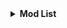 <details><summary><strong>Mod List</strong></summary><ul>
<li><a href=https://modrinth.com/mod/bbGCtEvb>Armor Statues</a></li>
<li><a href=https://modrinth.com/mod/wXiGiyGX>Amplified Nether</a></li>
<li><a href=https://modrinth.com/mod/8YzB9eVH>Amplified Nether Height</a></li>
<li><a href=https://modrinth.com/mod/KNUSlHiU>Better Tridents</a></li>
<li><a href=https://modrinth.com/mod/vEC2jm6I>Async</a></li>
<li><a href=https://modrinth.com/mod/gJ5afkVv>Create: Bells & Whistles</a></li>
<li><a href=https://modrinth.com/mod/MBAkmtvl>Balm</a></li>
<li><a href=https://modrinth.com/mod/EsAfCjCV>AppleSkin</a></li>
<li><a href=https://modrinth.com/mod/OfKzpbRU>BaguetteLib</a></li>
<li><a href=https://modrinth.com/mod/rOY9XqdO>Better Zoom</a></li>
<li><a href=https://modrinth.com/mod/NK39zBp2>Blur+</a></li>
<li><a href=https://modrinth.com/mod/rtu7uERF>Barbeque's Delight [Forge/NeoForge]</a></li>
<li><a href=https://modrinth.com/mod/16DuAG4k>Create: Bitterballen</a></li>
<li><a href=https://modrinth.com/mod/g1eaCZgs>Air Hop</a></li>
<li><a href=https://modrinth.com/mod/uy4Cnpcm>Bookshelf</a></li>
<li><a href=https://modrinth.com/mod/gBGdVBJy>Crabber's Delight</a></li>
<li><a href=https://modrinth.com/mod/Wb5oqrBJ>Chat Heads</a></li>
<li><a href=https://modrinth.com/mod/lO3s8hjs>Bridging Mod</a></li>
<li><a href=https://modrinth.com/mod/COlSi5iR>Concurrent Chunk Management Engine (NeoForge)</a></li>
<li><a href=https://modrinth.com/mod/BBhCMftF>Create: Curios Jetpack & Backtank [Forge/Fabric/NeoForge]</a></li>
<li><a href=https://modrinth.com/mod/40FYwb4z>Caelus API</a></li>
<li><a href=https://modrinth.com/mod/yYE9h4iu>CITResewnNeoPatcher</a></li>
<li><a href=https://modrinth.com/mod/76TqKW7O>Create: Deepfried</a></li>
<li><a href=https://modrinth.com/mod/lhGA9TYQ>Architectury API</a></li>
<li><a href=https://modrinth.com/mod/KPsw5jDu>Colorwheel Patcher</a></li>
<li><a href=https://modrinth.com/mod/lOOpEntO>AttributeFix</a></li>
<li><a href=https://modrinth.com/mod/1VSGxqkt>Block Runner</a></li>
<li><a href=https://modrinth.com/mod/u58R1TMW>Sinytra Connector</a></li>
<li><a href=https://modrinth.com/mod/BzHgFoGz>Colorwheel</a></li>
<li><a href=https://modrinth.com/mod/xv94TkTM>Controlling</a></li>
<li><a href=https://modrinth.com/mod/hIu9KJTT>Brewin' And Chewin'</a></li>
<li><a href=https://modrinth.com/mod/BdlILXeV>Create: Currency Shops</a></li>
<li><a href=https://modrinth.com/mod/BEVhblTh>Convenient Effects</a></li>
<li><a href=https://modrinth.com/mod/UT2M39wf>Create: Copycats+</a></li>
<li><a href=https://modrinth.com/mod/pJGcKPh1>Corpse x Curios API Compat</a></li>
<li><a href=https://modrinth.com/mod/otVJckYQ>CIT Resewn</a></li>
<li><a href=https://modrinth.com/mod/uxLAKWU8>Corn Delight</a></li>
<li><a href=https://modrinth.com/mod/WrpuIfhw>Corpse</a></li>
<li><a href=https://modrinth.com/mod/9s6osm5g>Cloth Config API</a></li>
<li><a href=https://modrinth.com/mod/e0M1UDsY>Collective</a></li>
<li><a href=https://modrinth.com/mod/9rlXSyLg>Crate Delight</a></li>
<li><a href=https://modrinth.com/mod/DzZWws4q>Climate Rivers</a></li>
<li><a href=https://modrinth.com/mod/FZb6dmQf>Create: Ironworks [Forge/Fabric/NeoForge]</a></li>
<li><a href=https://modrinth.com/mod/hGAlcCDJ>Create Mechanical Extruder</a></li>
<li><a href=https://modrinth.com/mod/wMgXLrSd>Create: Mixed Casing</a></li>
<li><a href=https://modrinth.com/mod/TlQAWQCY>Create: Cyber Goggles</a></li>
<li><a href=https://modrinth.com/mod/dWU6xUnj>Create: Cardboarded Conveynience</a></li>
<li><a href=https://modrinth.com/mod/hSSqdyU1>Create Encased</a></li>
<li><a href=https://modrinth.com/mod/wPQ6GgFE>Create: Power Loader</a></li>
<li><a href=https://modrinth.com/mod/Vg5TIO6d>Create: Connected</a></li>
<li><a href=https://modrinth.com/mod/Dq3STxps>Create Railways Navigator</a></li>
<li><a href=https://modrinth.com/mod/btq68HMO>Create: Central Kitchen</a></li>
<li><a href=https://modrinth.com/mod/WPE5gRs9>Create Confectionery</a></li>
<li><a href=https://modrinth.com/mod/DFKpjlu6>Create: Synthetic Pressure</a></li>
<li><a href=https://modrinth.com/mod/aq9qUUQG>Create Stuff 'N Additions</a></li>
<li><a href=https://modrinth.com/mod/DMu0oBKf>Crafting Tweaks</a></li>
<li><a href=https://modrinth.com/mod/dzb1a5WV>Create: Dragons Plus</a></li>
<li><a href=https://modrinth.com/mod/DRKSn9G8>Create Drill Drain</a></li>
<li><a href=https://modrinth.com/mod/h0bu4oDk>Create Train Parts</a></li>
<li><a href=https://modrinth.com/mod/yGttHo06>Create: Sound of Steam</a></li>
<li><a href=https://modrinth.com/mod/NHRXB9Bi>Create: Track Map (UNOFFICIAL FORK)</a></li>
<li><a href=https://modrinth.com/mod/9SyaPzp7>Create: Aquatic Ambitions</a></li>
<li><a href=https://modrinth.com/mod/zvaHXgQz>Create: Trimmed</a></li>
<li><a href=https://modrinth.com/mod/JWGBpFUP>Create: Enchantment Industry</a></li>
<li><a href=https://modrinth.com/mod/u8OJnscr>Create: Fishery Industry</a></li>
<li><a href=https://modrinth.com/mod/4HnO3el1>Create: Food</a></li>
<li><a href=https://modrinth.com/mod/LNytGWDc>Create</a></li>
<li><a href=https://modrinth.com/mod/lMYIHZNH>CreateBetterFps</a></li>
<li><a href=https://modrinth.com/mod/X9kjRZeX>Create: Oxidized</a></li>
<li><a href=https://modrinth.com/mod/9k1pAsfR>Create: Integrated Farming</a></li>
<li><a href=https://modrinth.com/mod/hddN8ksR>Create: Vibrant Vaults</a></li>
<li><a href=https://modrinth.com/mod/N9QToVpw>Create: Ultimate Factory [Forge/Fabric/NeoForge]</a></li>
<li><a href=https://modrinth.com/mod/zBuk6egG>Create: Winery [Forge/NeoForge]</a></li>
<li><a href=https://modrinth.com/mod/kU1G12Nn>Create Crafts & Additions</a></li>
<li><a href=https://modrinth.com/mod/Sy4Box1J>Create Compressed</a></li>
<li><a href=https://modrinth.com/mod/x49wilh8>Create: Design n' Decor</a></li>
<li><a href=https://modrinth.com/mod/SaCpeal4>Comforts</a></li>
<li><a href=https://modrinth.com/mod/Dk6su9JN>Cut Through</a></li>
<li><a href=https://modrinth.com/mod/qRL8MwMB>Create: Delivery Director</a></li>
<li><a href=https://modrinth.com/mod/T1hmeGi9>Create Mechanical Spawner</a></li>
<li><a href=https://modrinth.com/mod/5jfUeix5>Create More: Parallel Pipes</a></li>
<li><a href=https://modrinth.com/mod/YttyNOFA>Cultural Delights</a></li>
<li><a href=https://modrinth.com/mod/vvuO3ImH>Curios API</a></li>
<li><a href=https://modrinth.com/mod/uuVy6k1s>Create: Molten Vents</a></li>
<li><a href=https://modrinth.com/mod/5LllNPr8>Create: Pure Glass</a></li>
<li><a href=https://modrinth.com/mod/qbbO7Jns>EMI Loot</a></li>
<li><a href=https://modrinth.com/mod/NCKpPR0Z>Ecologics</a></li>
<li><a href=https://modrinth.com/mod/UbFnAd4l>Create Jetpack</a></li>
<li><a href=https://modrinth.com/mod/6e2SlzR4>Create: Garnished</a></li>
<li><a href=https://modrinth.com/mod/XpzGz7KD>Elytra Trims</a></li>
<li><a href=https://modrinth.com/mod/uCdwusMi>Distant Horizons</a></li>
<li><a href=https://modrinth.com/mod/JrvR9OHr>Double Doors</a></li>
<li><a href=https://modrinth.com/mod/15fFZ3f4>Create: Framed</a></li>
<li><a href=https://modrinth.com/mod/JmybsfWs>Create: Dreams & Desires</a></li>
<li><a href=https://modrinth.com/mod/ePv85y52>Enchanting Infuser</a></li>
<li><a href=https://modrinth.com/mod/UVtY3ZAC>Enchantment Descriptions</a></li>
<li><a href=https://modrinth.com/mod/gA5euN8S>Easy Shulker Boxes</a></li>
<li><a href=https://modrinth.com/mod/NNAgCjsB>Entity Culling</a></li>
<li><a href=https://modrinth.com/mod/uWrs8XlB>Create: Misc and Things</a></li>
<li><a href=https://modrinth.com/mod/e9V6wFcR>Expanded Delight</a></li>
<li><a href=https://modrinth.com/mod/BVzZfTc1>[ETF] Entity Texture Features</a></li>
<li><a href=https://modrinth.com/mod/4I1XuqiY>[EMF] Entity Model Features</a></li>
<li><a href=https://modrinth.com/mod/FsoeTIV0>Fast Item Frames</a></li>
<li><a href=https://modrinth.com/mod/2uEhdGKt>Ender's Delight</a></li>
<li><a href=https://modrinth.com/mod/R2OftAxM>Farmer's Delight</a></li>
<li><a href=https://modrinth.com/mod/6FtRfnLg>Do a Barrel Roll</a></li>
<li><a href=https://modrinth.com/mod/RV1qfVQ8>Explorer's Compass</a></li>
<li><a href=https://modrinth.com/mod/5IIKsxiL>Extreme sound muffler</a></li>
<li><a href=https://modrinth.com/mod/awWvXlb2>Fright's Delight</a></li>
<li><a href=https://modrinth.com/mod/LyOBYG8Q>Create: Escalated</a></li>
<li><a href=https://modrinth.com/mod/uXXizFIs>FerriteCore</a></li>
<li><a href=https://modrinth.com/mod/2JAUNCL4>Falling Leaves (NeoForge/Forge)</a></li>
<li><a href=https://modrinth.com/mod/XeEZ3fK2>Freecam</a></li>
<li><a href=https://modrinth.com/mod/OZBR5JT5>Easy Anvils</a></li>
<li><a href=https://modrinth.com/mod/hYykXjDp>Fzzy Config</a></li>
<li><a href=https://modrinth.com/mod/8BmcQJ2H>Geckolib</a></li>
<li><a href=https://modrinth.com/mod/Aqlf1Shp>Forgified Fabric API</a></li>
<li><a href=https://modrinth.com/mod/mSQF1NpT>Elytra Slot</a></li>
<li><a href=https://modrinth.com/mod/IYY9Siz8>JamLib</a></li>
<li><a href=https://modrinth.com/mod/nvQzSEkH>Jade 🔍</a></li>
<li><a href=https://modrinth.com/mod/K0LQpdmm>Just Enough Archaeology</a></li>
<li><a href=https://modrinth.com/mod/ATDdrG1y>Create: Hypertubes</a></li>
<li><a href=https://modrinth.com/mod/uEfK2CXF>Just Enough Resources (JER)</a></li>
<li><a href=https://modrinth.com/mod/6txNkua3>Immersive Paintings</a></li>
<li><a href=https://modrinth.com/mod/xuDOzCLy>Jade Addons (Neo/Forge)</a></li>
<li><a href=https://modrinth.com/mod/5ZwdcRci>ImmediatelyFast</a></li>
<li><a href=https://modrinth.com/mod/YL57xq9U>Iris Shaders</a></li>
<li><a href=https://modrinth.com/mod/ordsPcFz>Kotlin for Forge</a></li>
<li><a href=https://modrinth.com/mod/gK9mebQg>Leave My Bars Alone</a></li>
<li><a href=https://modrinth.com/mod/WROfLLvn>Create: Trading floor</a></li>
<li><a href=https://modrinth.com/mod/fRiHVvU7>EMI</a></li>
<li><a href=https://modrinth.com/mod/AVq17PqV>Leaves Be Gone</a></li>
<li><a href=https://modrinth.com/mod/9hx3AbJM>Easy Magic</a></li>
<li><a href=https://modrinth.com/mod/kB56GtWA>Just Enough Professions (JEP)</a></li>
<li><a href=https://modrinth.com/mod/bN3xUWdo>Lodestone</a></li>
<li><a href=https://modrinth.com/mod/ProvjTA7>Mechanicals Lib</a></li>
<li><a href=https://modrinth.com/mod/6pY6oEMg>Metal Bundles</a></li>
<li><a href=https://modrinth.com/mod/codAaoxh>MidnightLib</a></li>
<li><a href=https://modrinth.com/mod/9Pk89J3g>Just Enough Breeding (JEBr)</a></li>
<li><a href=https://modrinth.com/mod/gvQqBUqZ>Lithium</a></li>
<li><a href=https://modrinth.com/mod/qMxbM4BQ>Miner's Delight</a></li>
<li><a href=https://modrinth.com/mod/aC3cM3Vq>Mouse Tweaks</a></li>
<li><a href=https://modrinth.com/mod/51shyZVL>More Culling</a></li>
<li><a href=https://modrinth.com/mod/EltpO5cN>Lootr</a></li>
<li><a href=https://modrinth.com/mod/hg77g4Pw>No Telemetry</a></li>
<li><a href=https://modrinth.com/mod/yRrY3XII>ExtraDelight</a></li>
<li><a href=https://modrinth.com/mod/Jdbbtt0i>Create: Numismatics</a></li>
<li><a href=https://modrinth.com/mod/znHQQtuU>More Delight (for Farmer's Delight)</a></li>
<li><a href=https://modrinth.com/mod/ntMyNH8c>Mysterious Mountain Lib</a></li>
<li><a href=https://modrinth.com/mod/c7m1mi73>Packet Fixer</a></li>
<li><a href=https://modrinth.com/mod/KuNKN7d2>Noisium</a></li>
<li><a href=https://modrinth.com/mod/XD7XOrAF>Overflowing Bars</a></li>
<li><a href=https://modrinth.com/mod/O53VhQoZ>My Nether's Delight</a></li>
<li><a href=https://modrinth.com/mod/gJUTDRJj>Packwiz Server Updater</a></li>
<li><a href=https://modrinth.com/mod/tagwiZkJ>Polymorph</a></li>
<li><a href=https://modrinth.com/mod/gF3BGWvG>Open Parties and Claims</a></li>
<li><a href=https://modrinth.com/mod/qQyHxfxd>No Chat Reports</a></li>
<li><a href=https://modrinth.com/mod/aaRl8GiW>Prickle</a></li>
<li><a href=https://modrinth.com/mod/i6fiqm5y>Platform</a></li>
<li><a href=https://modrinth.com/mod/twkfQtEc>Moonlight Lib</a></li>
<li><a href=https://modrinth.com/mod/YsFycamt>Resource Pack Overrides</a></li>
<li><a href=https://modrinth.com/mod/QAGBst4M>Puzzles Lib</a></li>
<li><a href=https://modrinth.com/mod/8YcE8y4T>Ribbits</a></li>
<li><a href=https://modrinth.com/mod/ZP7xHXtw>Remove Reloading Screen</a></li>
<li><a href=https://modrinth.com/mod/pzCY6C3e>Mindful Darkness</a></li>
<li><a href=https://modrinth.com/mod/ZX66K16c>Pick Up Notifier</a></li>
<li><a href=https://modrinth.com/mod/fuuu3xnx>Searchables</a></li>
<li><a href=https://modrinth.com/mod/Bh37bMuy>Reese's Sodium Options</a></li>
<li><a href=https://modrinth.com/mod/TivKCwTx>Sneaky Curses</a></li>
<li><a href=https://modrinth.com/mod/PtjYWJkn>Sodium Extra</a></li>
<li><a href=https://modrinth.com/mod/Ps1zyz6x>ScalableLux</a></li>
<li><a href=https://modrinth.com/mod/vqqx0QiE>Sodium Extras</a></li>
<li><a href=https://modrinth.com/mod/GmjmRQ0A>Create Slice & Dice</a></li>
<li><a href=https://modrinth.com/mod/jZi8ogTA>Some Assembly Required</a></li>
<li><a href=https://modrinth.com/mod/MJ0hdevs>Sophisticated Storage Create Integration</a></li>
<li><a href=https://modrinth.com/mod/AANobbMI>Sodium</a></li>
<li><a href=https://modrinth.com/mod/Es5v4eyq>Sodium Options API</a></li>
<li><a href=https://modrinth.com/mod/PxQSWIcD>Sodium Dynamic Lights</a></li>
<li><a href=https://modrinth.com/mod/z2LdIAgk>Snad</a></li>
<li><a href=https://modrinth.com/mod/6vtFbyaJ>Sophisticated Storage in Motion</a></li>
<li><a href=https://modrinth.com/mod/nmoqTijg>Sophisticated Core</a></li>
<li><a href=https://modrinth.com/mod/s85zLEDe>Sophisticated Backpacks Create Integration</a></li>
<li><a href=https://modrinth.com/mod/jcOSOvm1>Sort It Out!</a></li>
<li><a href=https://modrinth.com/mod/LTTvOp5L>Storage Delight</a></li>
<li><a href=https://modrinth.com/mod/TyCTlI4b>Sophisticated Backpacks</a></li>
<li><a href=https://modrinth.com/mod/qyVF9oeo>Sound Physics Remastered</a></li>
<li><a href=https://modrinth.com/mod/l6YH9Als>spark</a></li>
<li><a href=https://modrinth.com/mod/2fltysAl>Straw Statues</a></li>
<li><a href=https://modrinth.com/mod/yFypjcfd>TooManyRecipeViewers</a></li>
<li><a href=https://modrinth.com/mod/kkmrDlKT>TerraBlender</a></li>
<li><a href=https://modrinth.com/mod/jmHEp0Dv>Sorted Enchantments</a></li>
<li><a href=https://modrinth.com/mod/T8Fpxcl7>Too Many Paintings!</a></li>
<li><a href=https://modrinth.com/mod/c8JYP4m3>Create: Storage Drawers compat</a></li>
<li><a href=https://modrinth.com/mod/Koee7vhY>Trail&Tales Delight</a></li>
<li><a href=https://modrinth.com/mod/hMlaZH8f>Sophisticated Storage</a></li>
<li><a href=https://modrinth.com/mod/dCCkNFwE>Supplementaries Squared</a></li>
<li><a href=https://modrinth.com/mod/9eGKb6K1>Simple Voice Chat</a></li>
<li><a href=https://modrinth.com/mod/guitPqEi>Storage Drawers</a></li>
<li><a href=https://modrinth.com/mod/fFEIiSDQ>Supplementaries</a></li>
<li><a href=https://modrinth.com/mod/6xwxDTgf>Vanilla Backport: Chase the Skies, The Garden Awakens</a></li>
<li><a href=https://modrinth.com/mod/Ov2r3aVY>Xaero Train Map</a></li>
<li><a href=https://modrinth.com/mod/Tl8ESrhX>TorchMaster</a></li>
<li><a href=https://modrinth.com/mod/kfqD1JRw>Visual Workbench</a></li>
<li><a href=https://modrinth.com/mod/1eAoo2KR>YetAnotherConfigLib (YACL)</a></li>
<li><a href=https://modrinth.com/mod/Ua7DFN59>YUNG's API</a></li>
<li><a href=https://modrinth.com/mod/WtfpyicL>World Preview</a></li>
<li><a href=https://modrinth.com/mod/emQ94xri>Veggies Delight (A Farmer's Delight Add-on)</a></li>
<li><a href=https://modrinth.com/mod/qpPoAL6m>Trade Cycling</a></li>
<li><a href=https://modrinth.com/mod/NcUtCpym>Xaero's World Map</a></li>
<li><a href=https://modrinth.com/mod/1bokaNcj>Xaero's Minimap</a></li></ul></details>